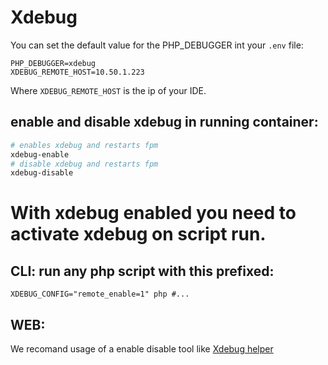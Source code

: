 # Xdebug

You can set the default value for the PHP_DEBUGGER int your `.env` file:
````env
PHP_DEBUGGER=xdebug
XDEBUG_REMOTE_HOST=10.50.1.223
````
Where `XDEBUG_REMOTE_HOST` is the ip of your IDE.

## enable and disable xdebug in running container:

````bash
# enables xdebug and restarts fpm
xdebug-enable
# disable xdebug and restarts fpm
xdebug-disable
````

# With xdebug enabled you need to activate xdebug on script run.

## CLI: run any php script with this prefixed:
````
XDEBUG_CONFIG="remote_enable=1" php #...
````

## WEB:

We recomand usage of a enable disable tool like [Xdebug helper](https://chrome.google.com/webstore/detail/xdebug-helper/eadndfjplgieldjbigjakmdgkmoaaaoc.)
